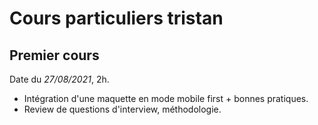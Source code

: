 # Cours particuliers tristan

## Premier cours

Date du *27/08/2021*, 2h.

- Intégration d'une maquette en mode mobile first + bonnes pratiques.
- Review de questions d'interview, méthodologie.
